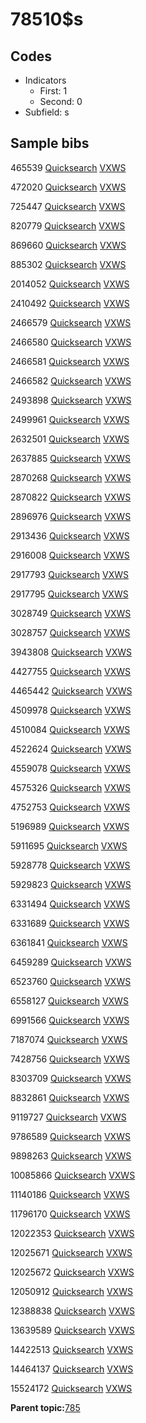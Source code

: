 # 78510$s

## Codes

-   Indicators
    -   First: 1
    -   Second: 0
-   Subfield: s

## Sample bibs

465539 [Quicksearch](https://search.library.yale.edu/catalog/465539) [VXWS](http://prodorbis.library.yale.edu:7014/vxws/GetHoldingsService?bibId=465539)

472020 [Quicksearch](https://search.library.yale.edu/catalog/472020) [VXWS](http://prodorbis.library.yale.edu:7014/vxws/GetHoldingsService?bibId=472020)

725447 [Quicksearch](https://search.library.yale.edu/catalog/725447) [VXWS](http://prodorbis.library.yale.edu:7014/vxws/GetHoldingsService?bibId=725447)

820779 [Quicksearch](https://search.library.yale.edu/catalog/820779) [VXWS](http://prodorbis.library.yale.edu:7014/vxws/GetHoldingsService?bibId=820779)

869660 [Quicksearch](https://search.library.yale.edu/catalog/869660) [VXWS](http://prodorbis.library.yale.edu:7014/vxws/GetHoldingsService?bibId=869660)

885302 [Quicksearch](https://search.library.yale.edu/catalog/885302) [VXWS](http://prodorbis.library.yale.edu:7014/vxws/GetHoldingsService?bibId=885302)

2014052 [Quicksearch](https://search.library.yale.edu/catalog/2014052) [VXWS](http://prodorbis.library.yale.edu:7014/vxws/GetHoldingsService?bibId=2014052)

2410492 [Quicksearch](https://search.library.yale.edu/catalog/2410492) [VXWS](http://prodorbis.library.yale.edu:7014/vxws/GetHoldingsService?bibId=2410492)

2466579 [Quicksearch](https://search.library.yale.edu/catalog/2466579) [VXWS](http://prodorbis.library.yale.edu:7014/vxws/GetHoldingsService?bibId=2466579)

2466580 [Quicksearch](https://search.library.yale.edu/catalog/2466580) [VXWS](http://prodorbis.library.yale.edu:7014/vxws/GetHoldingsService?bibId=2466580)

2466581 [Quicksearch](https://search.library.yale.edu/catalog/2466581) [VXWS](http://prodorbis.library.yale.edu:7014/vxws/GetHoldingsService?bibId=2466581)

2466582 [Quicksearch](https://search.library.yale.edu/catalog/2466582) [VXWS](http://prodorbis.library.yale.edu:7014/vxws/GetHoldingsService?bibId=2466582)

2493898 [Quicksearch](https://search.library.yale.edu/catalog/2493898) [VXWS](http://prodorbis.library.yale.edu:7014/vxws/GetHoldingsService?bibId=2493898)

2499961 [Quicksearch](https://search.library.yale.edu/catalog/2499961) [VXWS](http://prodorbis.library.yale.edu:7014/vxws/GetHoldingsService?bibId=2499961)

2632501 [Quicksearch](https://search.library.yale.edu/catalog/2632501) [VXWS](http://prodorbis.library.yale.edu:7014/vxws/GetHoldingsService?bibId=2632501)

2637885 [Quicksearch](https://search.library.yale.edu/catalog/2637885) [VXWS](http://prodorbis.library.yale.edu:7014/vxws/GetHoldingsService?bibId=2637885)

2870268 [Quicksearch](https://search.library.yale.edu/catalog/2870268) [VXWS](http://prodorbis.library.yale.edu:7014/vxws/GetHoldingsService?bibId=2870268)

2870822 [Quicksearch](https://search.library.yale.edu/catalog/2870822) [VXWS](http://prodorbis.library.yale.edu:7014/vxws/GetHoldingsService?bibId=2870822)

2896976 [Quicksearch](https://search.library.yale.edu/catalog/2896976) [VXWS](http://prodorbis.library.yale.edu:7014/vxws/GetHoldingsService?bibId=2896976)

2913436 [Quicksearch](https://search.library.yale.edu/catalog/2913436) [VXWS](http://prodorbis.library.yale.edu:7014/vxws/GetHoldingsService?bibId=2913436)

2916008 [Quicksearch](https://search.library.yale.edu/catalog/2916008) [VXWS](http://prodorbis.library.yale.edu:7014/vxws/GetHoldingsService?bibId=2916008)

2917793 [Quicksearch](https://search.library.yale.edu/catalog/2917793) [VXWS](http://prodorbis.library.yale.edu:7014/vxws/GetHoldingsService?bibId=2917793)

2917795 [Quicksearch](https://search.library.yale.edu/catalog/2917795) [VXWS](http://prodorbis.library.yale.edu:7014/vxws/GetHoldingsService?bibId=2917795)

3028749 [Quicksearch](https://search.library.yale.edu/catalog/3028749) [VXWS](http://prodorbis.library.yale.edu:7014/vxws/GetHoldingsService?bibId=3028749)

3028757 [Quicksearch](https://search.library.yale.edu/catalog/3028757) [VXWS](http://prodorbis.library.yale.edu:7014/vxws/GetHoldingsService?bibId=3028757)

3943808 [Quicksearch](https://search.library.yale.edu/catalog/3943808) [VXWS](http://prodorbis.library.yale.edu:7014/vxws/GetHoldingsService?bibId=3943808)

4427755 [Quicksearch](https://search.library.yale.edu/catalog/4427755) [VXWS](http://prodorbis.library.yale.edu:7014/vxws/GetHoldingsService?bibId=4427755)

4465442 [Quicksearch](https://search.library.yale.edu/catalog/4465442) [VXWS](http://prodorbis.library.yale.edu:7014/vxws/GetHoldingsService?bibId=4465442)

4509978 [Quicksearch](https://search.library.yale.edu/catalog/4509978) [VXWS](http://prodorbis.library.yale.edu:7014/vxws/GetHoldingsService?bibId=4509978)

4510084 [Quicksearch](https://search.library.yale.edu/catalog/4510084) [VXWS](http://prodorbis.library.yale.edu:7014/vxws/GetHoldingsService?bibId=4510084)

4522624 [Quicksearch](https://search.library.yale.edu/catalog/4522624) [VXWS](http://prodorbis.library.yale.edu:7014/vxws/GetHoldingsService?bibId=4522624)

4559078 [Quicksearch](https://search.library.yale.edu/catalog/4559078) [VXWS](http://prodorbis.library.yale.edu:7014/vxws/GetHoldingsService?bibId=4559078)

4575326 [Quicksearch](https://search.library.yale.edu/catalog/4575326) [VXWS](http://prodorbis.library.yale.edu:7014/vxws/GetHoldingsService?bibId=4575326)

4752753 [Quicksearch](https://search.library.yale.edu/catalog/4752753) [VXWS](http://prodorbis.library.yale.edu:7014/vxws/GetHoldingsService?bibId=4752753)

5196989 [Quicksearch](https://search.library.yale.edu/catalog/5196989) [VXWS](http://prodorbis.library.yale.edu:7014/vxws/GetHoldingsService?bibId=5196989)

5911695 [Quicksearch](https://search.library.yale.edu/catalog/5911695) [VXWS](http://prodorbis.library.yale.edu:7014/vxws/GetHoldingsService?bibId=5911695)

5928778 [Quicksearch](https://search.library.yale.edu/catalog/5928778) [VXWS](http://prodorbis.library.yale.edu:7014/vxws/GetHoldingsService?bibId=5928778)

5929823 [Quicksearch](https://search.library.yale.edu/catalog/5929823) [VXWS](http://prodorbis.library.yale.edu:7014/vxws/GetHoldingsService?bibId=5929823)

6331494 [Quicksearch](https://search.library.yale.edu/catalog/6331494) [VXWS](http://prodorbis.library.yale.edu:7014/vxws/GetHoldingsService?bibId=6331494)

6331689 [Quicksearch](https://search.library.yale.edu/catalog/6331689) [VXWS](http://prodorbis.library.yale.edu:7014/vxws/GetHoldingsService?bibId=6331689)

6361841 [Quicksearch](https://search.library.yale.edu/catalog/6361841) [VXWS](http://prodorbis.library.yale.edu:7014/vxws/GetHoldingsService?bibId=6361841)

6459289 [Quicksearch](https://search.library.yale.edu/catalog/6459289) [VXWS](http://prodorbis.library.yale.edu:7014/vxws/GetHoldingsService?bibId=6459289)

6523760 [Quicksearch](https://search.library.yale.edu/catalog/6523760) [VXWS](http://prodorbis.library.yale.edu:7014/vxws/GetHoldingsService?bibId=6523760)

6558127 [Quicksearch](https://search.library.yale.edu/catalog/6558127) [VXWS](http://prodorbis.library.yale.edu:7014/vxws/GetHoldingsService?bibId=6558127)

6991566 [Quicksearch](https://search.library.yale.edu/catalog/6991566) [VXWS](http://prodorbis.library.yale.edu:7014/vxws/GetHoldingsService?bibId=6991566)

7187074 [Quicksearch](https://search.library.yale.edu/catalog/7187074) [VXWS](http://prodorbis.library.yale.edu:7014/vxws/GetHoldingsService?bibId=7187074)

7428756 [Quicksearch](https://search.library.yale.edu/catalog/7428756) [VXWS](http://prodorbis.library.yale.edu:7014/vxws/GetHoldingsService?bibId=7428756)

8303709 [Quicksearch](https://search.library.yale.edu/catalog/8303709) [VXWS](http://prodorbis.library.yale.edu:7014/vxws/GetHoldingsService?bibId=8303709)

8832861 [Quicksearch](https://search.library.yale.edu/catalog/8832861) [VXWS](http://prodorbis.library.yale.edu:7014/vxws/GetHoldingsService?bibId=8832861)

9119727 [Quicksearch](https://search.library.yale.edu/catalog/9119727) [VXWS](http://prodorbis.library.yale.edu:7014/vxws/GetHoldingsService?bibId=9119727)

9786589 [Quicksearch](https://search.library.yale.edu/catalog/9786589) [VXWS](http://prodorbis.library.yale.edu:7014/vxws/GetHoldingsService?bibId=9786589)

9898263 [Quicksearch](https://search.library.yale.edu/catalog/9898263) [VXWS](http://prodorbis.library.yale.edu:7014/vxws/GetHoldingsService?bibId=9898263)

10085866 [Quicksearch](https://search.library.yale.edu/catalog/10085866) [VXWS](http://prodorbis.library.yale.edu:7014/vxws/GetHoldingsService?bibId=10085866)

11140186 [Quicksearch](https://search.library.yale.edu/catalog/11140186) [VXWS](http://prodorbis.library.yale.edu:7014/vxws/GetHoldingsService?bibId=11140186)

11796170 [Quicksearch](https://search.library.yale.edu/catalog/11796170) [VXWS](http://prodorbis.library.yale.edu:7014/vxws/GetHoldingsService?bibId=11796170)

12022353 [Quicksearch](https://search.library.yale.edu/catalog/12022353) [VXWS](http://prodorbis.library.yale.edu:7014/vxws/GetHoldingsService?bibId=12022353)

12025671 [Quicksearch](https://search.library.yale.edu/catalog/12025671) [VXWS](http://prodorbis.library.yale.edu:7014/vxws/GetHoldingsService?bibId=12025671)

12025672 [Quicksearch](https://search.library.yale.edu/catalog/12025672) [VXWS](http://prodorbis.library.yale.edu:7014/vxws/GetHoldingsService?bibId=12025672)

12050912 [Quicksearch](https://search.library.yale.edu/catalog/12050912) [VXWS](http://prodorbis.library.yale.edu:7014/vxws/GetHoldingsService?bibId=12050912)

12388838 [Quicksearch](https://search.library.yale.edu/catalog/12388838) [VXWS](http://prodorbis.library.yale.edu:7014/vxws/GetHoldingsService?bibId=12388838)

13639589 [Quicksearch](https://search.library.yale.edu/catalog/13639589) [VXWS](http://prodorbis.library.yale.edu:7014/vxws/GetHoldingsService?bibId=13639589)

14422513 [Quicksearch](https://search.library.yale.edu/catalog/14422513) [VXWS](http://prodorbis.library.yale.edu:7014/vxws/GetHoldingsService?bibId=14422513)

14464137 [Quicksearch](https://search.library.yale.edu/catalog/14464137) [VXWS](http://prodorbis.library.yale.edu:7014/vxws/GetHoldingsService?bibId=14464137)

15524172 [Quicksearch](https://search.library.yale.edu/catalog/15524172) [VXWS](http://prodorbis.library.yale.edu:7014/vxws/GetHoldingsService?bibId=15524172)

**Parent topic:**[785](../../tags/785/785.md)

